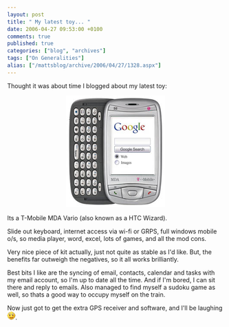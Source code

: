 ```yaml
---
layout: post
title: " My latest toy... "
date: 2006-04-27 09:53:00 +0100
comments: true
published: true
categories: ["blog", "archives"]
tags: ["On Generalities"]
alias: ["/mattsblog/archive/2006/04/27/1328.aspx"]
---
```

<!-- more -->

<P>Thought it was about time&nbsp;I blogged about my latest toy:</P>
 <P style="TEXT-ALIGN: center"><IMG alt="T-Mobile MDA Vario" src="/images/tmobilemdavario.jpg"></P>
 <P>Its a T-Mobile MDA Vario (also known as a HTC Wizard).</P>
 <P>Slide out keyboard, internet access via wi-fi or GRPS, full windows mobile o/s, so media player, word, excel, lots of games, and all the mod cons.</P>
 <P>Very nice piece of kit actually, just not quite as stable as I'd like. But, the benefits far outweigh the negatives, so it all works brilliantly.</P>
 <P>Best bits&nbsp;I like are the syncing of email, contacts, calendar and tasks with my email account, so I'm up to date all the time. And if I'm bored, I can sit there and reply to emails. Also managed to find myself a sudoku game as well, so thats a good way to occupy myself on the train.</P>
 <P>Now just got to get the extra GPS receiver and software, and I'll be laughing <IMG alt=":)" class="emoticon" src="/images/emotions/emotion-1.gif" border=0>.</P>
